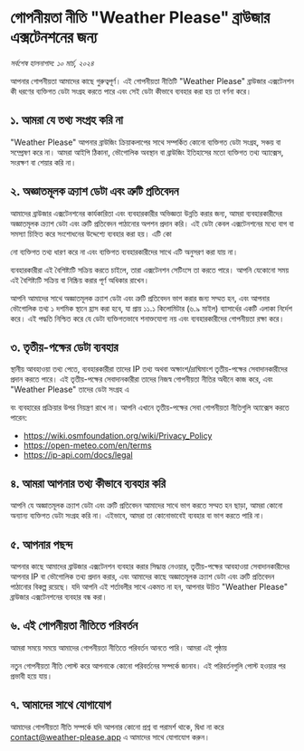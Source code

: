 # গোপনীয়তা নীতি "Weather Please" ব্রাউজার এক্সটেনশনের জন্য

_সর্বশেষ হালনাগাদ: ১০ মার্চ, ২০২৪_

আপনার গোপনীয়তা আমাদের কাছে গুরুত্বপূর্ণ। এই গোপনীয়তা নীতিটি "Weather Please" ব্রাউজার এক্সটেনশন কী ধরণের ব্যক্তিগত ডেটা সংগ্রহ করতে পারে এবং সেই ডেটা কীভাবে ব্যবহার করা হয় তা বর্ণনা করে।

## ১. আমরা যে তথ্য সংগ্রহ করি না

"Weather Please" আপনার ব্রাউজিং ক্রিয়াকলাপের সাথে সম্পর্কিত কোনো ব্যক্তিগত ডেটা সংগ্রহ, সঞ্চয় বা সম্প্রেষণ করে না। আমরা আইপি ঠিকানা, ভৌগোলিক অবস্থান বা ব্রাউজিং ইতিহাসের মতো ব্যক্তিগত তথ্য অ্যাক্সেস, সংরক্ষণ বা শেয়ার করি না।

## ২. অজ্ঞাতমূলক ক্র্যাশ ডেটা এবং ত্রুটি প্রতিবেদন

আমাদের ব্রাউজার এক্সটেনশনের কার্যকারিতা এবং ব্যবহারকারীর অভিজ্ঞতা উন্নতি করার জন্য, আমরা ব্যবহারকারীদের অজ্ঞাতমূলক ক্র্যাশ ডেটা এবং ত্রুটি প্রতিবেদন পাঠানোর অপশন প্রদান করি। এই ডেটা কেবল এক্সটেনশনের মধ্যে বাগ বা সমস্যা চিহ্নিত করে সংশোধনের উদ্দেশ্যে ব্যবহার করা হয়। এটি কো

নো ব্যক্তিগত তথ্য ধারণ করে না এবং ব্যক্তিগত ব্যবহারকারীদের সাথে এটি অনুসরণ করা যায় না।

ব্যবহারকারীরা এই বৈশিষ্ট্যটি সক্রিয় করতে চাইলে, তারা এক্সটেনশন সেটিংসে তা করতে পারে। আপনি যেকোনো সময় এই বৈশিষ্ট্যটি সক্রিয় বা নিষ্ক্রিয় করার পূর্ণ অধিকার রাখেন।

আপনি আমাদের সাথে অজ্ঞাতমূলক ক্র্যাশ ডেটা এবং ত্রুটি প্রতিবেদন ভাগ করার জন্য সম্মত হন, এবং আপনার ভৌগোলিক তথ্য ১ দশমিক স্থানে হ্রাস করা হবে, যা প্রায় ১১.১ কিলোমিটার (৬.৯ মাইল) ব্যাসার্ধের একটি এলাকা নির্দেশ করে। এই পদ্ধতি নিশ্চিত করে যে ডেটা ব্যক্তিগতভাবে শনাক্তযোগ্য নয় এবং ব্যবহারকারীদের গোপনীয়তা রক্ষা করে।

## ৩. তৃতীয়-পক্ষের ডেটা ব্যবহার

স্থানীয় আবহাওয়া তথ্য পেতে, ব্যবহারকারীরা তাদের IP তথ্য অথবা অক্ষাংশ/দ্রাঘিমাংশ তৃতীয়-পক্ষের সেবাদানকারীদের প্রদান করতে পারে। এই তৃতীয়-পক্ষের সেবাদানকারীরা তাদের নিজস্ব গোপনীয়তা নীতির অধীনে কাজ করে, এবং "Weather Please" তাদের ডেটা সংগ্রহ এ

বং ব্যবহারের প্রক্রিয়ার উপর নিয়ন্ত্রণ রাখে না। আপনি এখানে তৃতীয়-পক্ষের সেবা গোপনীয়তা নীতিগুলি অ্যাক্সেস করতে পারেন:

- https://wiki.osmfoundation.org/wiki/Privacy_Policy
- https://open-meteo.com/en/terms
- https://ip-api.com/docs/legal

## ৪. আমরা আপনার তথ্য কীভাবে ব্যবহার করি

আপনি যে অজ্ঞাতমূলক ক্র্যাশ ডেটা এবং ত্রুটি প্রতিবেদন আমাদের সাথে ভাগ করতে সম্মত হন ছাড়া, আমরা কোনো অন্যান্য ব্যক্তিগত ডেটা সংগ্রহ করি না। এইভাবে, আমরা তা কোনোভাবেই ব্যবহার বা ভাগ করতে পারি না।

## ৫. আপনার পছন্দ

আপনার কাছে আমাদের ব্রাউজার এক্সটেনশন ব্যবহার করার সিদ্ধান্ত নেওয়ার, তৃতীয়-পক্ষের আবহাওয়া সেবাদানকারীদের আপনার IP বা ভৌগোলিক তথ্য প্রদান করার, এবং আমাদের কাছে অজ্ঞাতমূলক ক্র্যাশ ডেটা এবং ত্রুটি প্রতিবেদন পাঠানোর বিকল্প রয়েছে। যদি আপনি এই শর্তাবলীর সাথে একমত না হন, আপনার উচিত "Weather Please" ব্রাউজার এক্সটেনশনের ব্যবহার বন্ধ করা।

## ৬. এই গোপনীয়তা নীতিতে পরিবর্তন

আমরা সময়ে সময়ে আমাদের গোপনীয়তা নীতিতে পরিবর্তন আনতে পারি। আমরা এই পৃষ্ঠায়

নতুন গোপনীয়তা নীতি পোস্ট করে আপনাকে কোনো পরিবর্তনের সম্পর্কে জানাব। এই পরিবর্তনগুলি পোস্ট হওয়ার পর প্রভাবী হয়ে যায়।

## ৭. আমাদের সাথে যোগাযোগ

আমাদের গোপনীয়তা নীতি সম্পর্কে যদি আপনার কোনো প্রশ্ন বা পরামর্শ থাকে, দ্বিধা না করে [contact@weather-please.app](mailto:contact@weather-please.app) এ আমাদের সাথে যোগাযোগ করুন।

